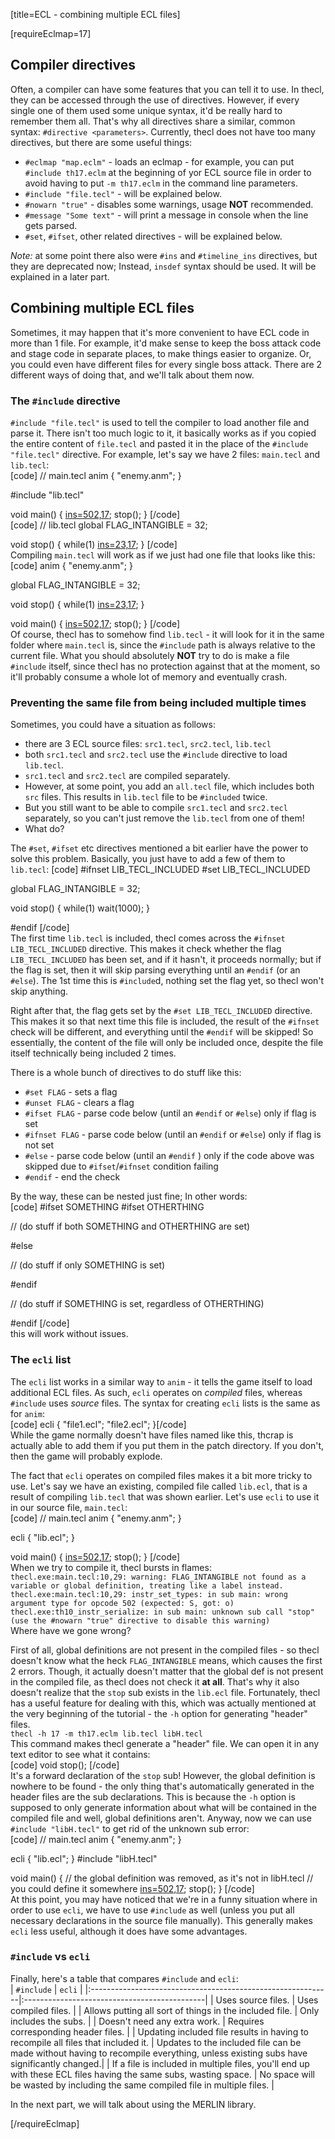 [title=ECL - combining multiple ECL files]

[requireEclmap=17]
## Compiler directives
Often, a compiler can have some features that you can tell it to use. In thecl, they can be accessed through the use of directives. However, if every single one of them used some unique syntax, it'd be really hard to remember them all. That's why all directives share a similar, common syntax: `#directive <parameters>`. Currently, thecl does not have too many directives, but there are some useful things:  
- `#eclmap "map.eclm"` - loads an eclmap - for example, you can put `#include th17.eclm` at the beginning of yor ECL source file in order to avoid having to put `-m th17.eclm` in the command line parameters.
- `#include "file.tecl"` - will be explained below.
- `#nowarn "true"` - disables some warnings, usage **NOT** recommended.  
- `#message "Some text"` - will print a message in console when the line gets parsed.
- `#set`, `#ifset`, other related directives - will be explained below.

*Note:* at some point there also were `#ins` and `#timeline_ins` directives, but they are deprecated now; Instead, `insdef` syntax should be used. It will be explained in a later part.

## Combining multiple ECL files
Sometimes, it may happen that it's more convenient to have ECL code in more than 1 file. For example, it'd make sense to keep the boss attack code and stage code in separate places, to make things easier to organize. Or, you could even have different files for every single boss attack. There are 2 different ways of doing that, and we'll talk about them now.

### The `#include` directive
`#include "file.tecl"` is used to tell the compiler to load another file and parse it. There isn't too much logic to it, it basically works as if you copied the entire content of `file.tecl` and pasted it in the place of the `#include "file.tecl"` directive. For example, let's say we have 2 files: `main.tecl` and `lib.tecl`:  
[code] // main.tecl
 anim {
     "enemy.anm";
 }
 
 #include "lib.tecl"

 void main() {
     [ins=502,17](FLAG_INTANGIBLE);
     stop();
 } [/code]  
[code] // lib.tecl
 global FLAG_INTANGIBLE = 32;

 void stop() {
     while(1)
        [ins=23,17](1000);
 } [/code]  
Compiling `main.tecl` will work as if we just had one file that looks like this:  
[code] anim {
     "enemy.anm";
 }
 
 global FLAG_INTANGIBLE = 32;

 void stop() {
     while(1)
        [ins=23,17](1000);
 } 

 void main() {
     [ins=502,17](FLAG_INTANGIBLE);
     stop();
 } [/code]  
Of course, thecl has to somehow find `lib.tecl` - it will look for it in the same folder where `main.tecl` is, since the `#include` path is always relative to the current file. What you should absolutely **NOT** try to do is make a file `#include` itself, since thecl has no protection against that at the moment, so it'll probably consume a whole lot of memory and eventually crash. 

### Preventing the same file from being included multiple times
Sometimes, you could have a situation as follows:
- there are 3 ECL source files: `src1.tecl`, `src2.tecl`, `lib.tecl`
- both `src1.tecl` and `src2.tecl` use the `#include` directive to load `lib.tecl`.
- `src1.tecl` and `src2.tecl` are compiled separately.
- However, at some point, you add an `all.tecl` file, which includes both `src` files. This results in `lib.tecl` file to be `#included` twice.
- But you still want to be able to compile `src1.tecl` and `src2.tecl` separately, so you can't just remove the `lib.tecl` from one of them!
- What do?

The `#set`, `#ifset` etc directives mentioned a bit earlier have the power to solve this problem. Basically, you just have to add a few of them to `lib.tecl`:
[code] #ifnset LIB_TECL_INCLUDED
 #set LIB_TECL_INCLUDED
 
 global FLAG_INTANGIBLE = 32;

 void stop() {
     while(1)
        wait(1000);
 } 

 #endif [/code]  
The first time `lib.tecl` is included, thecl comes across the `#ifnset LIB_TECL_INCLUDED` directive. This makes it check whether the flag `LIB_TECL_INCLUDED` has been set, and if it hasn't, it proceeds normally; but if the flag is set, then it will skip parsing everything until an `#endif` (or an `#else`). The 1st time this is `#include`d, nothing set the flag yet, so thecl won't skip anything.  

Right after that, the flag gets set by the `#set LIB_TECL_INCLUDED` directive. This makes it so that next time this file is included, the result of the `#ifnset` check will be different, and everything until the `#endif` will be skipped! So essentially, the content of the file will only be included once, despite the file itself technically being included 2 times.   
  
There is a whole bunch of directives to do stuff like this:
- `#set FLAG` - sets a flag
- `#unset FLAG` - clears a flag
- `#ifset FLAG` - parse code below (until an `#endif` or `#else`) only if flag is set
- `#ifnset FLAG` - parse code below (until an `#endif` or `#else`) only if flag is not set
- `#else` - parse code below (until an `#endif` ) only if the code above was skipped due to `#ifset`/`#ifnset` condition failing
- `#endif` - end the check
  
By the way, these can be nested just fine; In other words:  
[code] #ifset SOMETHING
 #ifset OTHERTHING

 // (do stuff if both SOMETHING and OTHERTHING are set)

 #else

 // (do stuff if only SOMETHING is set)

 #endif

 // (do stuff if SOMETHING is set, regardless of OTHERTHING)

 #endif [/code]  
this will work without issues.


### The `ecli` list
The `ecli` list works in a similar way to `anim` - it tells the game itself to load additional ECL files. As such, `ecli` operates on *compiled* files, whereas `#include` uses *source* files. The syntax for creating `ecli` lists is the same as for `anim`:  
[code] ecli {
    "file1.ecl";
    "file2.ecl";
 }[/code]  
While the game normally doesn't have files named like this, thcrap is actually able to add them if you put them in the patch directory. If you don't, then the game will probably explode.  
  
The fact that `ecli` operates on compiled files makes it a bit more tricky to use. Let's say we have an existing, compiled file called `lib.ecl`, that is a result of compiling `lib.tecl` that was shown earlier. Let's use `ecli` to use it in our source file, `main.tecl`:  
[code] // main.tecl
 anim {
     "enemy.anm";
 }
 
 ecli {
     "lib.ecl";
 }

 void main() {
     [ins=502,17](FLAG_INTANGIBLE);
     stop();
 } [/code]  
When we try to compile it, thecl bursts in flames:  
`thecl.exe:main.tecl:10,29: warning: FLAG_INTANGIBLE not found as a variable or global definition, treating like a label instead.`  
`thecl.exe:main.tecl:10,29: instr_set_types: in sub main: wrong argument type for opcode 502 (expected: S, got: o)`  
`thecl.exe:th10_instr_serialize: in sub main: unknown sub call "stop" (use the #nowarn "true" directive to disable this warning)`  
Where have we gone wrong?  
  
First of all, global definitions are not present in the compiled files - so thecl doesn't know what the heck `FLAG_INTANGIBLE` means, which causes the first 2 errors. Though, it actually doesn't matter that the global def is not present in the compiled file, as thecl does not check it **at all**. That's why it also doesn't realize that the `stop` sub exists in the `lib.ecl` file. Fortunately, thecl has a useful feature for dealing with this, which was actually mentioned at the very beginning of the tutorial - the `-h` option for generating "header" files.  
`thecl -h 17 -m th17.eclm lib.tecl libH.tecl`  
This command makes thecl generate a "header" file. We can open it in any text editor to see what it contains:  
[code] void stop(); [/code]  
It's a forward declaration of the `stop` sub! However, the global definition is nowhere to be found - the only thing that's automatically generated in the header files are the sub declarations. This is because the `-h` option is supposed to only generate information about what will be contained in the compiled file and well, global definitions aren't. Anyway, now we can use `#include "libH.tecl"` to get rid of the unknown sub error:  
[code] // main.tecl
 anim {
     "enemy.anm";
 }
 
 ecli {
     "lib.ecl";
 }
 #include "libH.tecl"

 void main() {
     // the global definition was removed, as it's not in libH.tecl
     // you could define it somewhere
     [ins=502,17](32);
     stop();
 } [/code]  
At this point, you may have noticed that we're in a funny situation where in order to use `ecli`, we have to use `#include` as well (unless you put all necessary declarations in the source file manually). This generally makes `ecli` less useful, although it does have some advantages.

### `#include` vs `ecli`
Finally, here's a table that compares `#include` and `ecli`:  
| `#include`                                                  | `ecli`                                       |
|:------------------------------------------------------------|:---------------------------------------------|
| Uses source files.                                          | Uses compiled files.                         |
| Allows putting all sort of things in the included file.     | Only includes the subs.                      |
| Doesn't need any extra work.                                | Requires corresponding header files.         |
| Updating included file results in having to recompile all files that included it. | Updates to the included file can be made without having to recompile everything, unless existing subs have significantly changed.|
| If a file is included in multiple files, you'll end up with these ECL files having the same subs, wasting space. | No space will be wasted by including the same compiled file in multiple files. |
  
In the next part, we will talk about using the MERLIN library.

[/requireEclmap]
